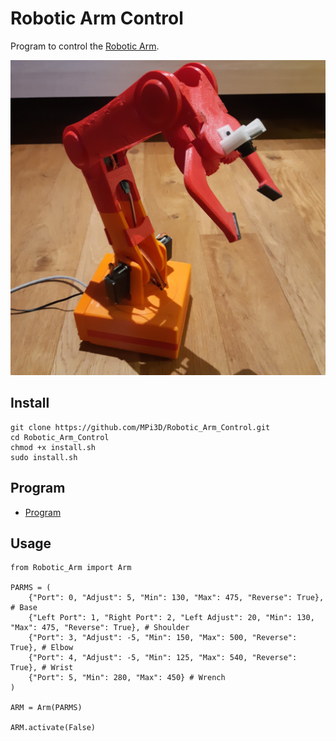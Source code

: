 # Robotic Arm Control

Program to control the [Robotic Arm](https://github.com/MPi3D/Robotic_Arm).

[![Robotic Arm](/Robotic_Arm.jpg)](https://github.com/MPi3D/Robotic_Arm)

## Install

```
git clone https://github.com/MPi3D/Robotic_Arm_Control.git
cd Robotic_Arm_Control
chmod +x install.sh
sudo install.sh
```

## Program

+ [Program](/Robotic_Arm.py)

## Usage

```
from Robotic_Arm import Arm

PARMS = (
    {"Port": 0, "Adjust": 5, "Min": 130, "Max": 475, "Reverse": True}, # Base
    {"Left Port": 1, "Right Port": 2, "Left Adjust": 20, "Min": 130, "Max": 475, "Reverse": True}, # Shoulder
    {"Port": 3, "Adjust": -5, "Min": 150, "Max": 500, "Reverse": True}, # Elbow
    {"Port": 4, "Adjust": -5, "Min": 125, "Max": 540, "Reverse": True}, # Wrist
    {"Port": 5, "Min": 280, "Max": 450} # Wrench
)

ARM = Arm(PARMS)

ARM.activate(False)
```
